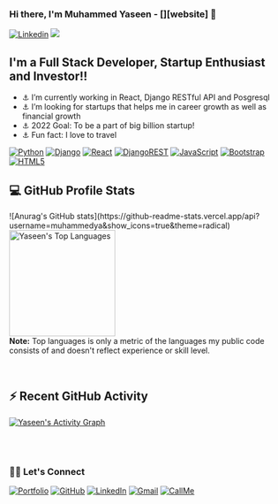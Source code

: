 ### Hi there, I'm Muhammed Yaseen - [][website] 👋 

[![Linkedin](https://img.shields.io/badge/Linkedin-brightgreen)](https://www.linkedin.com/in/muhammedya/)
[![](https://visitcount.itsvg.in/api?id=muhammedya&label=Profile%20Views&color=0&icon=6&pretty=false)](https://visitcount.itsvg.in)

## I'm a Full Stack Developer, Startup Enthusiast and Investor!!

- ⚓ I’m currently working in React, Django RESTful API and Posgresql
- ⚓ I’m looking for startups that helps me in career growth as well as financial growth
- ⚓ 2022 Goal: To be a part of big billion startup!
- ⚓ Fun fact: I love to travel



<!---
muhammedya/muhammedya is a ✨ special ✨ repository because its `README.md` (this file) appears on your GitHub profile.
You can click the Preview link to take a look at your changes.
--->




[![Python](https://img.shields.io/badge/python-3670A0?style=for-the-badge&logo=python&logoColor=ffdd54)](https://www.linkedin.com/in/muhammedya/)
[![Django](https://img.shields.io/badge/django-%23092E20.svg?style=for-the-badge&logo=django&logoColor=white)](https://www.linkedin.com/in/muhammedya/)
[![React](https://img.shields.io/badge/react-%2320232a.svg?style=for-the-badge&logo=react&logoColor=%2361DAFB)](https://www.linkedin.com/in/muhammedya/)
[![DjangoREST](https://img.shields.io/badge/DJANGO-REST-ff1709?style=for-the-badge&logo=django&logoColor=white&color=ff1709&labelColor=gray)](https://www.linkedin.com/in/muhammedya/)
[![JavaScript](https://img.shields.io/badge/javascript-%23323330.svg?style=for-the-badge&logo=javascript&logoColor=%23F7DF1E)](https://www.linkedin.com/in/muhammedya/)
[![Bootstrap](https://img.shields.io/badge/bootstrap-%23563D7C.svg?style=for-the-badge&logo=bootstrap&logoColor=white)](https://www.linkedin.com/in/muhammedya/)
[![HTML5](https://img.shields.io/badge/html5-%23E34F26.svg?style=for-the-badge&logo=html5&logoColor=white)](https://www.linkedin.com/in/muhammedya/)

## 💻 GitHub Profile Stats
 <p> 
![Anurag's GitHub stats](https://github-readme-stats.vercel.app/api?username=muhammedya&show_icons=true&theme=radical)
  <a href="https://github.com/muhammedya/github-readme-stats"><img alt="Yaseen's Top Languages" src="https://github-readme-stats.vercel.app/api/top-langs/?username=muhammedya&langs_count=8&layout=compact&theme=react&hide_border=true&bg_color=1F222E&title_color=F85D7F&icon_color=F8D866" height="192px"/></a>
  <br/>
  <b>Note:</b> Top languages is only a metric of the languages my public code consists of and doesn't reflect experience or skill level.
</p>
<br/>

## ⚡ Recent GitHub Activity
<p>
 <a href="https://github.com/muhammedya/github-readme-activity-graph"><img alt="Yaseen's Activity Graph" src="https://activity-graph.herokuapp.com/graph?username=muhammedya&custom_title=muhammedya's%20Contribution%20Graph&bg_color=1F222E&color=F8D866&line=F85D7F&point=FFFFFF&hide_border=true" /></a>
 <br/>
</p>
<br/>
<br/>

### 🙋‍♀️ Let's Connect
<p align="left">
	<a href="http://muhammedyaseen.pythonanywhere.com/" target="_blank"><img src="https://img.icons8.com/bubbles/50/000000/web.png" alt="Portfolio"/></a>
	<a href="https://github.com/muhammedya/" target="_blank"><img src="https://img.icons8.com/bubbles/50/000000/github.png" alt="GitHub"/></a>
	<a href="https://www.linkedin.com/in/muhammedya/" target="_blank"><img src="https://img.icons8.com/bubbles/50/000000/linkedin.png" alt="LinkedIn"/></a>
	<a href="mailto:muhammedyaseen77@gmail.com" target="_blank"><img src="https://img.icons8.com/bubbles/50/000000/gmail.png" alt="Gmail"/></a>
	<a href="https://api.whatsapp.com/send?phone=9895346046&text=Please%20send%20us%20your%20resume." target="_blank"><img src="https://img.icons8.com/bubbles/50/000000/teacher-phone-call.png" alt="CallMe"/></a>
</p>
